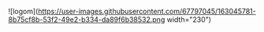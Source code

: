 ![logom](https://user-images.githubusercontent.com/67797045/163045781-8b75cf8b-53f2-49e2-b334-da89f6b38532.png width="230")
